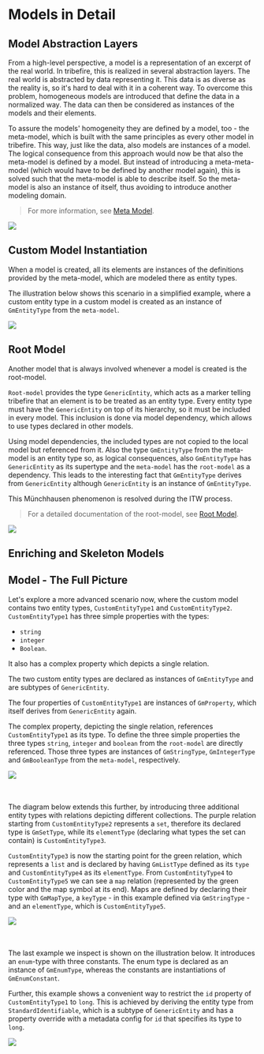 # Models in Detail

## Model Abstraction Layers

From a high-level perspective, a model is a representation of an excerpt of the real world. In tribefire, this is realized in several abstraction layers. The real world is abstracted by data representing it. This data is as diverse as the reality is, so it's hard to deal with it in a coherent way. To overcome this problem, homogeneous models are introduced that define the data in a normalized way. The data can then be considered as instances of the models and their elements.

To assure the models' homogeneity they are defined by a model, too - the meta-model, which is built with the same principles as every other model in tribefire. This way, just like the data, also models are instances of a model. The logical consequence from this approach would now be that also the meta-model is defined by a model. But instead of introducing a meta-meta-model (which would have to be defined by another model again), this is solved such that the meta-model is able to describe itself. So the meta-model is also an instance of itself, thus avoiding to introduce another modeling domain.

>For more information, see [Meta Model](asset://tribefire.cortex.documentation:concepts-doc/features/platform-models/metamodel.md).

![](../../images/00-model-abstraction-layers.jpeg)

## Custom Model Instantiation

When a model is created, all its elements are instances of the definitions provided by the meta-model, which are modeled there as entity types. 

The illustration below shows this scenario in a simplified example, where a custom entity type in a custom model is created as an instance of `GmEntityType` from the `meta-model`.

![](../../images/01-cm-vs-mm.jpeg)
<br>


## Root Model

Another model that is always involved whenever a model is created is the root-model. 

`Root-model` provides the type `GenericEntity`, which acts as a marker telling tribefire that an element is to be treated as an entity type. Every entity type must have the `GenericEntity` on top of its hierarchy, so it must be included in every model. This inclusion is done via model dependency, which allows to use types declared in other models.

Using model dependencies, the included types are not copied to the local model but referenced from it. Also the type `GmEntityType` from the meta-model is an entity type so, as logical consequences, also `GmEntityType` has `GenericEntity` as its supertype and the `meta-model` has the `root-model` as a dependency. This leads to the interesting fact that `GmEntityType` derives from `GenericEntity` although `GenericEntity` is an instance of `GmEntityType`. 

This Münchhausen phenomenon is resolved during the ITW process.

>For a detailed documentation of the root-model, see [Root Model](asset://tribefire.cortex.documentation:concepts-doc/features/platform-models/rootmodel.md).

![](../../images/02-mm-vs-rm-cm.jpeg)

## Enriching and Skeleton Models

[](asset://tribefire.cortex.documentation:includes-doc/enriching_skeleton_models.md?INCLUDE)

## Model - The Full Picture

Let's explore a more advanced scenario now, where the custom model contains two entity types, `CustomEntityType1` and `CustomEntityType2`. `CustomEntityType1` has three simple properties with the types:

* `string`
* `integer`
* `Boolean`. 

It also has a complex property which depicts a single relation.

The two custom entity types are declared as instances of `GmEntityType` and are subtypes of `GenericEntity`.

The four properties of `CustomEntityType1` are instances of `GmProperty`, which itself derives from `GenericEntity` again.

The complex property, depicting the single relation, references `CustomEntityType1` as its type. To define the three simple properties the three types `string`, `integer` and `boolean` from the `root-model` are directly referenced. Those three types are instances of `GmStringType`, `GmIntegerType` and `GmBooleanType` from the `meta-model`, respectively.

![](../../images/03-mm-vs-rm-cm.jpeg)

<br><br>The diagram below extends this further, by introducing three additional entity types with relations depicting different collections. The purple relation starting from `CustomEntityType2` represents a `set`, therefore its declared type is `GmSetType`, while its `elementType` (declaring what types the set can contain) is `CustomEntityType3`. 

`CustomEntityType3` is now the starting point for the green relation, which represents a `list` and is declared by having `GmListType` defined as its `type` and `CustomEntityType4` as its `elementType`. From `CustomEntityType4` to `CustomEntityType5` we can see a `map` relation (represented by the green color and the map symbol at its end). Maps are defined by declaring their type with `GmMapType`, a `keyType` - in this example defined via `GmStringType` - and an `elementType`, which is `CustomEntityType5`.

![](../../images/04-mm-vs-rm-cm.jpeg)

<br><br>The last example we inspect is shown on the illustration below. It introduces an `enum`-type with three constants. The enum type is declared as an instance of `GmEnumType`, whereas the constants are instantiations of `GmEnumConstant`.

Further, this example shows a convenient way to restrict the `id` property of `CustomEntityType1` to `long`. This is achieved by deriving the entity type from `StandardIdentifiable`, which is a subtype of `GenericEntity` and has a property override with a metadata config for `id` that specifies its type to `long`.

![](../../images/05-mm-vs-rm-cm.jpeg)

